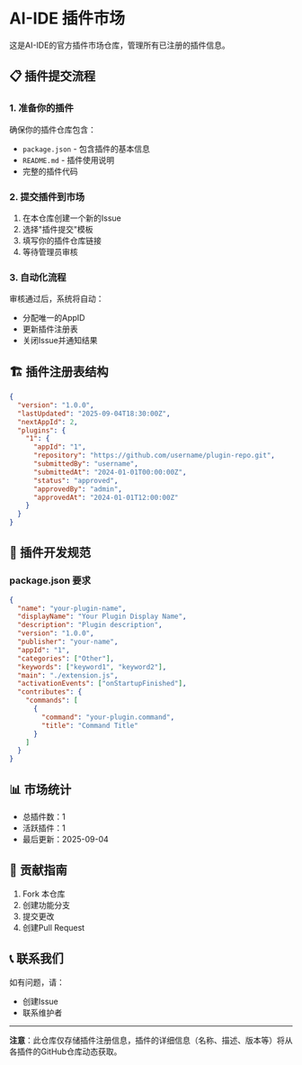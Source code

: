 <!--
 * @Author: @ydzat
 * @Date: 2025-09-04 20:46:02
 * @LastEditors: @ydzat
 * @LastEditTime: 2025-09-04 20:52:18
 * @Description: 
-->
# AI-IDE 插件市场

这是AI-IDE的官方插件市场仓库，管理所有已注册的插件信息。

## 📋 插件提交流程

### 1. 准备你的插件

确保你的插件仓库包含：
- `package.json` - 包含插件的基本信息
- `README.md` - 插件使用说明
- 完整的插件代码

### 2. 提交插件到市场

1. 在本仓库创建一个新的Issue
2. 选择"插件提交"模板
3. 填写你的插件仓库链接
4. 等待管理员审核

### 3. 自动化流程

审核通过后，系统将自动：
- 分配唯一的AppID
- 更新插件注册表
- 关闭Issue并通知结果

## 🏗️ 插件注册表结构

```json
{
  "version": "1.0.0",
  "lastUpdated": "2025-09-04T18:30:00Z",
  "nextAppId": 2,
  "plugins": {
    "1": {
      "appId": "1",
      "repository": "https://github.com/username/plugin-repo.git",
      "submittedBy": "username",
      "submittedAt": "2024-01-01T00:00:00Z",
      "status": "approved",
      "approvedBy": "admin",
      "approvedAt": "2024-01-01T12:00:00Z"
    }
  }
}
```

## 🔧 插件开发规范

### package.json 要求

```json
{
  "name": "your-plugin-name",
  "displayName": "Your Plugin Display Name",
  "description": "Plugin description",
  "version": "1.0.0",
  "publisher": "your-name",
  "appId": "1",
  "categories": ["Other"],
  "keywords": ["keyword1", "keyword2"],
  "main": "./extension.js",
  "activationEvents": ["onStartupFinished"],
  "contributes": {
    "commands": [
      {
        "command": "your-plugin.command",
        "title": "Command Title"
      }
    ]
  }
}
```

## 📊 市场统计

- 总插件数：1
- 活跃插件：1
- 最后更新：2025-09-04

## 🤝 贡献指南

1. Fork 本仓库
2. 创建功能分支
3. 提交更改
4. 创建Pull Request

## 📞 联系我们

如有问题，请：
- 创建Issue
- 联系维护者

---

**注意**：此仓库仅存储插件注册信息，插件的详细信息（名称、描述、版本等）将从各插件的GitHub仓库动态获取。
